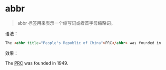 # abbr

> abbr 标签用来表示一个缩写词或者首字母缩略词。

语法：

```html
The <abbr title="People's Republic of China">PRC</abbr> was founded in 1949.
```

效果：

The <abbr title="People's Republic of China">PRC</abbr> was founded in 1949.